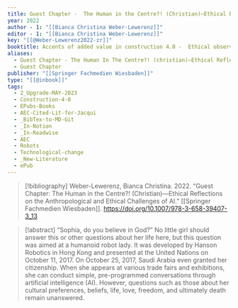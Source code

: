 ```yaml
---
title: Guest Chapter -  The Human in the Centre?! (Christian)—Ethical Reflections on the Anthropological and Ethical Challenges of AI
year: 2022
author - 1: "[[Bianca Christina Weber-Lewerenz]]"
editor - 1: "[[Bianca Christina Weber-Lewerenz]]"
key: "[[@Weber-Lewerenz2022-zr]]"
booktitle: Accents of added value in construction 4.0 -  Ethical observations in dealing with digitization and AI
aliases:
  - Guest Chapter - The Human In The Centre?! (christian)—Ethical Reflections On The Anthropological And Ethical Challenges Of AI
  - Guest Chapter
publisher: "[[Springer Fachmedien Wiesbaden]]"
type: "[[@inbook]]"
tags:
  - 2_Upgrade-MAY-2023
  - Construction-4-0
  - EPubs-Books
  - AEC-Cited-Lit-for-Jacqui
  - _BibTex-to-MD-Git
  - _In-Notion
  - _In-Readwise
  - AEC
  - Robots
  - Technological-change
  - _New-Literature
  - ePub
---
```


> [!bibliography]
> Weber-Lewerenz, Bianca Christina. 2022. “Guest Chapter: The Human in the Centre?! (Christian)—Ethical Reflections on the Anthropological and Ethical Challenges of AI.” [[Springer Fachmedien Wiesbaden]]. https://doi.org/10.1007/978-3-658-39407-3_13

> [!abstract]
> “Sophia, do you believe in God?” No little girl should answer this or other questions about her life here, but this question was aimed at a humanoid robot lady. It was developed by Hanson Robotics in Hong Kong and presented at the United Nations on October 11, 2017. On October 25, 2017, Saudi Arabia even granted her citizenship. When she appears at various trade fairs and exhibitions, she can conduct simple, pre-programmed conversations through artificial intelligence (AI). However, questions such as those about her cultural preferences, beliefs, life, love, freedom, and ultimately death remain unanswered.